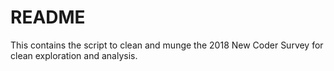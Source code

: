# README

This contains the script to clean and munge the 2018 New Coder Survey for clean
exploration and analysis.
